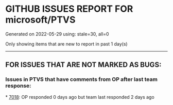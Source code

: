 
# GITHUB ISSUES REPORT FOR microsoft/PTVS


Generated on 2022-05-29 using: stale=30, all=0


Only showing items that are new to report in past 1 day(s)


---

## FOR ISSUES THAT ARE NOT MARKED AS BUGS:


### Issues in PTVS that have comments from OP after last team response:


\* [7018](https://github.com/microsoft/PTVS/issues/7018 "Pylense can't import application in VisualStudio"): OP responded 0 days ago but team last responded 2 days ago
